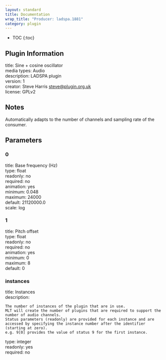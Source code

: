 ```yaml
---
layout: standard
title: Documentation
wrap_title: "Producer: ladspa.1881"
category: plugin
---
```

* TOC
{:toc}

## Plugin Information

title: Sine + cosine oscillator  
media types:
Audio  
description: LADSPA plugin  
version: 1  
creator: Steve Harris <steve@plugin.org.uk>  
license: GPLv2  

## Notes

Automatically adapts to the number of channels and sampling rate of the consumer.

## Parameters

### 0

title: Base frequency (Hz)    
type: float  
readonly: no  
required: no  
animation: yes  
minimum: 0.048  
maximum: 24000  
default: 21120000.0  
scale: log  

### 1

title: Pitch offset    
type: float  
readonly: no  
required: no  
animation: yes  
minimum: 0  
maximum: 8  
default: 0  

### instances

title: Instances    
description:
```
The number of instances of the plugin that are in use.
MLT will create the number of plugins that are required to support the number of audio channels.
Status parameters (readonly) are provided for each instance and are accessed by specifying the instance number after the identifier (starting at zero).
e.g. 9[0] provides the value of status 9 for the first instance.
```
type: integer  
readonly: yes  
required: no  


